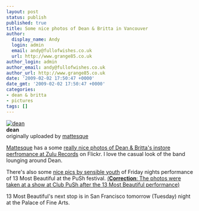 ```yaml
---
layout: post
status: publish
published: true
title: Some nice photos of Dean & Britta in Vancouver
author:
  display_name: Andy
  login: admin
  email: andy@fullofwishes.co.uk
  url: http://www.grange85.co.uk
author_login: admin
author_email: andy@fullofwishes.co.uk
author_url: http://www.grange85.co.uk
date: '2009-02-02 17:50:47 +0000'
date_gmt: '2009-02-02 17:50:47 +0000'
categories:
- dean & britta
- pictures
tags: []
---
```

<div class="imagebox-a"><a href="http://www.flickr.com/photos/mattesque/3243305644/" title="Photo Sharing"><img src="https://farm4.static.flickr.com/3265/3243305644_85fc9f4aa2_m.jpg" alt="dean" /></a><br/><strong>dean</strong><br/>originally uploaded by <a href="http://www.flickr.com/people/mattesque/">mattesque</a></div>
<div>
<p><a href="http://www.flickr.com/photos/mattesque/">Mattesque</a> has a some <a href="http://www.flickr.com/photos/mattesque/3243305644/">really nice photos of Dean & Britta's instore perfromance at Zulu Records</a> on Flickr. I love the casual look of the band lounging around Dean.</p>
<p>There's also some <a href="http://www.flickr.com/photos/sensibleyouth/sets/72157613209023069/">nice pics by sensible youth</a> of Friday nights performance of 13 Most Beautiful at the PuSh festival. <ins datetime="2009-02-02T22:36:24+00:00">(<strong>Correction</strong>: The photos were taken at a show at Club PuSh after the 13 Most Beautiful performance)</ins>  </p>
<p>13 Most Beautiful's next stop is in <span class="removed_link" title="www.sffs.org">San Francisco tomorrow (Tuesday) night at the Palace of Fine Arts</span>.</p>
<p><br clear="right"/>
</div>
